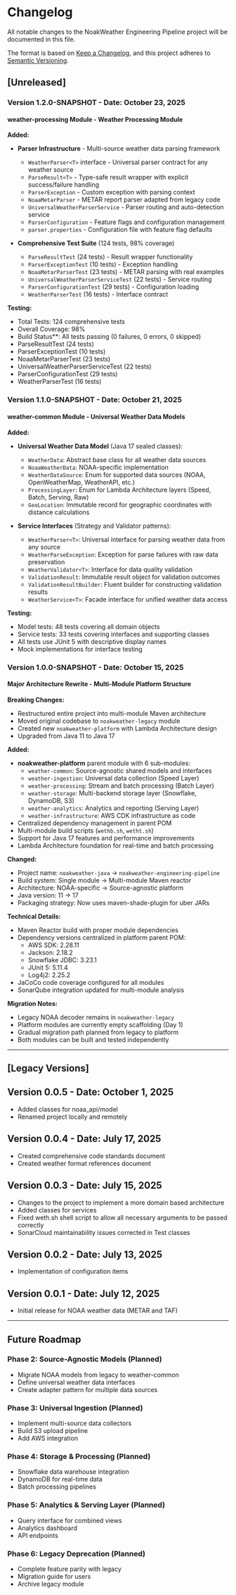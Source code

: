# Changelog

All notable changes to the NoakWeather Engineering Pipeline project will be documented in this file.

The format is based on [Keep a Changelog](https://keepachangelog.com/en/1.0.0/),
and this project adheres to [Semantic Versioning](https://semver.org/spec/v2.0.0.html).

## [Unreleased]

### Version 1.2.0-SNAPSHOT - Date: October 23, 2025

#### weather-processing Module - Weather Processing Module

**Added:**
- **Parser Infrastructure** - Multi-source weather data parsing framework
  - `WeatherParser<T>` interface - Universal parser contract for any weather source
  - `ParseResult<T>` - Type-safe result wrapper with explicit success/failure handling
  - `ParserException` - Custom exception with parsing context
  - `NoaaMetarParser` - METAR report parser adapted from legacy code
  - `UniversalWeatherParserService` - Parser routing and auto-detection service
  - `ParserConfiguration` - Feature flags and configuration management
  - `parser.properties` - Configuration file with feature flag defaults

- **Comprehensive Test Suite** (124 tests, 98% coverage)
  - `ParseResultTest` (24 tests) - Result wrapper functionality
  - `ParserExceptionTest` (10 tests) - Exception handling
  - `NoaaMetarParserTest` (23 tests) - METAR parsing with real examples
  - `UniversalWeatherParserServiceTest` (22 tests) - Service routing
  - `ParserConfigurationTest` (29 tests) - Configuration loading
  - `WeatherParserTest` (16 tests) - Interface contract

**Testing:**
- Total Tests: 124 comprehensive tests
- Overall Coverage: 98%
- Build Status**: All tests passing (0 failures, 0 errors, 0 skipped)
- ParseResultTest (24 tests)
- ParserExceptionTest (10 tests)
- NoaaMetarParserTest (23 tests)
- UniversalWeatherParserServiceTest (22 tests)
- ParserConfigurationTest (29 tests)
- WeatherParserTest (16 tests)

### Version 1.1.0-SNAPSHOT - Date: October 21, 2025

#### weather-common Module - Universal Weather Data Models

**Added:**
- **Universal Weather Data Model** (Java 17 sealed classes):
  - `WeatherData`: Abstract base class for all weather data sources
  - `NoaaWeatherData`: NOAA-specific implementation
  - `WeatherDataSource`: Enum for supported data sources (NOAA, OpenWeatherMap, WeatherAPI, etc.)
  - `ProcessingLayer`: Enum for Lambda Architecture layers (Speed, Batch, Serving, Raw)
  - `GeoLocation`: Immutable record for geographic coordinates with distance calculations
  
- **Service Interfaces** (Strategy and Validator patterns):
  - `WeatherParser<T>`: Universal interface for parsing weather data from any source
  - `WeatherParseException`: Exception for parse failures with raw data preservation
  - `WeatherValidator<T>`: Interface for data quality validation
  - `ValidationResult`: Immutable result object for validation outcomes
  - `ValidationResultBuilder`: Fluent builder for constructing validation results
  - `WeatherService<T>`: Facade interface for unified weather data access

**Testing:**
- Model tests: 48 tests covering all domain objects
- Service tests: 33 tests covering interfaces and supporting classes
- All tests use JUnit 5 with descriptive display names
- Mock implementations for interface testing

### Version 1.0.0-SNAPSHOT - Date: October 15, 2025

#### Major Architecture Rewrite - Multi-Module Platform Structure

**Breaking Changes:**
- Restructured entire project into multi-module Maven architecture
- Moved original codebase to `noakweather-legacy` module
- Created new `noakweather-platform` with Lambda Architecture design
- Upgraded from Java 11 to Java 17

**Added:**
- **noakweather-platform** parent module with 6 sub-modules:
  - `weather-common`: Source-agnostic shared models and interfaces
  - `weather-ingestion`: Universal data collection (Speed Layer)
  - `weather-processing`: Stream and batch processing (Batch Layer)
  - `weather-storage`: Multi-backend storage layer (Snowflake, DynamoDB, S3)
  - `weather-analytics`: Analytics and reporting (Serving Layer)
  - `weather-infrastructure`: AWS CDK infrastructure as code
- Centralized dependency management in parent POM
- Multi-module build scripts (`wethb.sh`, `wetht.sh`)
- Support for Java 17 features and performance improvements
- Lambda Architecture foundation for real-time and batch processing

**Changed:**
- Project name: `noakweather-java` → `noakweather-engineering-pipeline`
- Build system: Single module → Multi-module Maven reactor
- Architecture: NOAA-specific → Source-agnostic platform
- Java version: 11 → 17
- Packaging strategy: Now uses maven-shade-plugin for uber JARs

**Technical Details:**
- Maven Reactor build with proper module dependencies
- Dependency versions centralized in platform parent POM:
  - AWS SDK: 2.28.11
  - Jackson: 2.18.2
  - Snowflake JDBC: 3.23.1
  - JUnit 5: 5.11.4
  - Log4j2: 2.25.2
- JaCoCo code coverage configured for all modules
- SonarQube integration updated for multi-module analysis

**Migration Notes:**
- Legacy NOAA decoder remains in `noakweather-legacy`
- Platform modules are currently empty scaffolding (Day 1)
- Gradual migration path planned from legacy to platform
- Both modules can be built and tested independently

---

## [Legacy Versions]

## Version 0.0.5 - Date: October 1, 2025
- Added classes for noaa_api/model
- Renamed project locally and remotely

## Version 0.0.4 - Date: July 17, 2025
- Created comprehensive code standards document
- Created weather format references document

## Version 0.0.3 - Date: July 15, 2025
- Changes to the project to implement a more domain based architecture
- Added classes for services
- Fixed weth.sh shell script to allow all necessary arguments to be passed correctly
- SonarCloud maintainability issues corrected in Test classes

## Version 0.0.2 - Date: July 13, 2025
- Implementation of configuration items

## Version 0.0.1 - Date: July 12, 2025
- Initial release for NOAA weather data (METAR and TAF)

---

## Future Roadmap

### Phase 2: Source-Agnostic Models (Planned)
- Migrate NOAA models from legacy to weather-common
- Define universal weather data interfaces
- Create adapter pattern for multiple data sources

### Phase 3: Universal Ingestion (Planned)
- Implement multi-source data collectors
- Build S3 upload pipeline
- Add AWS integration

### Phase 4: Storage & Processing (Planned)
- Snowflake data warehouse integration
- DynamoDB for real-time data
- Batch processing pipelines

### Phase 5: Analytics & Serving Layer (Planned)
- Query interface for combined views
- Analytics dashboard
- API endpoints

### Phase 6: Legacy Deprecation (Planned)
- Complete feature parity with legacy
- Migration guide for users
- Archive legacy module
